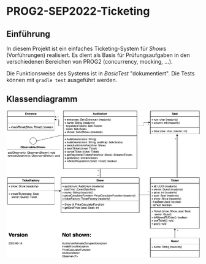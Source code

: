 # PROG2-SEP2022-Ticketing

## Einführung
In diesem Projekt ist ein einfaches Ticketing-System für *Show*s (Vorführungen) realisiert.
Es dient als Basis für Prüfungsaufgaben in den verschiedenen Bereichen von PROG2 (concurrency, mocking, ...).

Die Funktionsweise des Systems ist in *BasicTest* "dokumentiert". 
Die Tests können mit `gradle test` ausgeführt werden.

## Klassendiagramm
![Klassendiagramm Ticketing-System](doc/PROG2-SEP-2022-UML.drawio.png)
